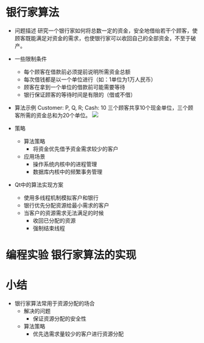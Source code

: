 # 银行家算法
- 问题描述
    研究一个银行家如何将总数一定的资金，安全地借绐若干个顾客，使顾客既能满足对资金的需求，也使银行家可以收回自己的全部资金，不至于破产。

- 一些限制条件
    - 每个顾客在借款前必须提前说明所需资金总额
    - 每次借钱都是以一个单位进行（如：1单位为1万人民币）
    - 顾客在拿到一个单位的借款前可能需要等待
    - 银行保证顾客的等待时间是有限的（借或不借）

- 算法示例
    Customer: P, Q, R; Cash: 10
    三个顾客共享10个现金单位，三个顾客所需的资金总和为20个单位。
    ![](_v_images_/.png)

- 策略
    - 算法策略
        - 将资金优先借予资金需求较少的客户
    - 应用场景
        - 操作系统内核中的进程管理
        - 数据库内核中的频繁事务管理

- Qt中的算法实现方案
    - 使用多线程机制模拟客户和银行
    - 银行优先分配资源给最小需求的客户
    - 当客户的资源需求无法满足的时候
        - 收回已分配的资源
        - 强制结束线程

# 编程实验 银行家算法的实现

# 小结
- 银行家算法常用于资源分配的场合
    - 解决的问题
        - 保证资源分配的安全性
    - 算法策略
        - 优先选需求量较少的客户进行资源分配
